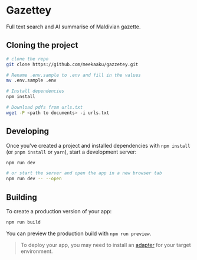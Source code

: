 # Gazettey 

Full text search and AI summarise of Maldivian gazette. 



##  Cloning the project


```bash
# clone the repo
git clone https://github.com/meekaaku/gazzetey.git

# Rename .env.sample to .env and fill in the values
mv .env.sample .env

# Install dependencies
npm install

# Download pdfs from urls.txt
wget -P <path to documents> -i urls.txt
```

## Developing

Once you've created a project and installed dependencies with `npm install` (or `pnpm install` or `yarn`), start a development server:

```bash
npm run dev

# or start the server and open the app in a new browser tab
npm run dev -- --open
```

## Building

To create a production version of your app:

```bash
npm run build
```

You can preview the production build with `npm run preview`.

> To deploy your app, you may need to install an [adapter](https://svelte.dev/docs/kit/adapters) for your target environment.
